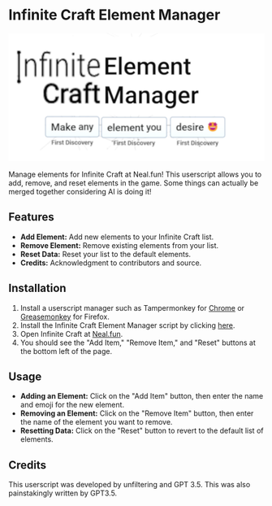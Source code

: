 # Infinite Craft Element Manager
![Banner](/src/ElementManagerIC.png)

Manage elements for Infinite Craft at Neal.fun! This userscript allows you to add, remove, and reset elements in the game. Some things can actually be merged together considering AI is doing it!

## Features

- **Add Element:** Add new elements to your Infinite Craft list.
- **Remove Element:** Remove existing elements from your list.
- **Reset Data:** Reset your list to the default elements.
- **Credits:** Acknowledgment to contributors and source.

## Installation

1. Install a userscript manager such as Tampermonkey for [Chrome](https://chrome.google.com/webstore/detail/tampermonkey/dhdgffkkebhmkfjojejmpbldmpobfkfo) or [Greasemonkey](https://addons.mozilla.org/en-US/firefox/addon/greasemonkey/) for Firefox.
2. Install the Infinite Craft Element Manager script by clicking [here](https://raw.githubusercontent.com/unfiltering/Infinite-Craft-Element-Manager/main/script.js).
3. Open Infinite Craft at [Neal.fun](https://neal.fun/infinite-craft/).
4. You should see the "Add Item," "Remove Item," and "Reset" buttons at the bottom left of the page.

## Usage

- **Adding an Element:** Click on the "Add Item" button, then enter the name and emoji for the new element.
- **Removing an Element:** Click on the "Remove Item" button, then enter the name of the element you want to remove.
- **Resetting Data:** Click on the "Reset" button to revert to the default list of elements.

## Credits
This userscript was developed by unfiltering and GPT 3.5. This was also painstakingly written by GPT3.5.
